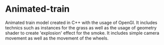 # Animated-train
Animated train model created in C++ with the usage of OpenGl.
It includes technics such as instances for the grass as well as the usage of geometry shader to create 'explosion'
effect for the smoke. It includes simple camera movement as well as the movement of the wheels.
